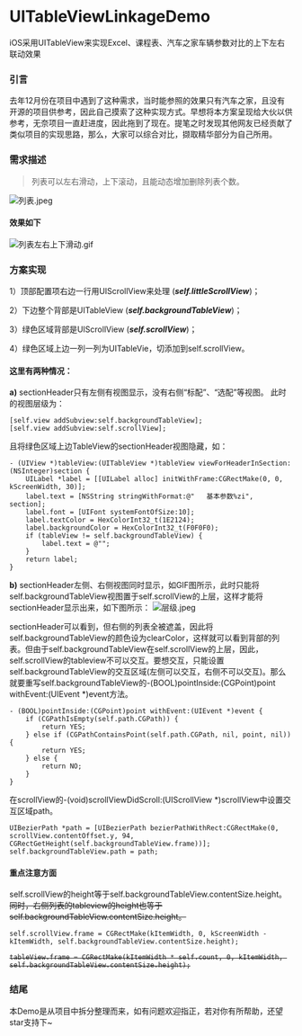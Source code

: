 # UITableViewLinkageDemo
iOS采用UITableView来实现Excel、课程表、汽车之家车辆参数对比的上下左右联动效果
### 引言
去年12月份在项目中遇到了这种需求，当时能参照的效果只有汽车之家，且没有开源的项目供参考，因此自己摸索了这种实现方式。早想将本方案呈现给大伙以供参考，无奈项目一直赶进度，因此拖到了现在。提笔之时发现其他网友已经贡献了类似项目的实现思路，那么，大家可以综合对比，撷取精华部分为自己所用。
### 需求描述
> 列表可以左右滑动，上下滚动，且能动态增加删除列表个数。

![列表.jpeg](http://upload-images.jianshu.io/upload_images/1338824-b1913d0aa37ca25a.jpeg?imageMogr2/auto-orient/strip%7CimageView2/2/w/1240)

#### 效果如下

![列表左右上下滑动.gif](http://upload-images.jianshu.io/upload_images/1338824-46230582665664d3.gif?imageMogr2/auto-orient/strip)

### 方案实现
1）顶部配置项右边一行用UIScrollView来处理 (***self.littleScrollView***)；

2）下边整个背部是UITableView (***self.backgroundTableView***)；

3）绿色区域背部是UIScrollView (***self.scrollView***)；

4）绿色区域上边一列一列为UITableVie，切添加到self.scrollView。

#### 这里有两种情况：
**a)** sectionHeader只有左侧有视图显示，没有右侧“标配”、“选配”等视图。
此时的视图层级为：

```objc
[self.view addSubview:self.backgroundTableView];
[self.view addSubview:self.scrollView];
```
且将绿色区域上边TableView的sectionHeader视图隐藏，如：

```objc
- (UIView *)tableView:(UITableView *)tableView viewForHeaderInSection:(NSInteger)section {
    UILabel *label = [[UILabel alloc] initWithFrame:CGRectMake(0, 0, kScreenWidth, 30)];
    label.text = [NSString stringWithFormat:@"   基本参数%zi", section];
    label.font = [UIFont systemFontOfSize:10];
    label.textColor = HexColorInt32_t(1E2124);
    label.backgroundColor = HexColorInt32_t(F0F0F0);
    if (tableView != self.backgroundTableView) {
        label.text = @"";
    }
    return label;
}
```

**b)** sectionHeader左侧、右侧视图同时显示，如GIF图所示，此时只能将self.backgroundTableView视图置于self.scrollView的上层，这样才能将sectionHeader显示出来，如下图所示：
![层级.jpeg](http://upload-images.jianshu.io/upload_images/1338824-4d3242e16a80e6d1.jpeg?imageMogr2/auto-orient/strip%7CimageView2/2/w/1240)

sectionHeader可以看到，但右侧的列表全被遮盖，因此将self.backgroundTableView的颜色设为clearColor，这样就可以看到背部的列表。但由于self.backgroundTableView在self.scrollView的上层，因此，self.scrollView的tableview不可以交互。要想交互，只能设置self.backgroundTableView的交互区域(左侧可以交互，右侧不可以交互)。那么就要重写self.backgroundTableView的-(BOOL)pointInside:(CGPoint)point withEvent:(UIEvent *)event方法。


```objc
- (BOOL)pointInside:(CGPoint)point withEvent:(UIEvent *)event {
	if (CGPathIsEmpty(self.path.CGPath)) {
        return YES;
    } else if (CGPathContainsPoint(self.path.CGPath, nil, point, nil)) {
        return YES;
    } else {
        return NO;
    }
}
```

在scrollView的-(void)scrollViewDidScroll:(UIScrollView *)scrollView中设置交互区域path。

```objc
UIBezierPath *path = [UIBezierPath bezierPathWithRect:CGRectMake(0, scrollView.contentOffset.y, 94, CGRectGetHeight(self.backgroundTableView.frame))];
self.backgroundTableView.path = path;
```



#### 重点注意方面
self.scrollView的height等于self.backgroundTableView.contentSize.height。<del>同时，右侧列表的tableview的height也等于self.backgroundTableView.contentSize.height。

```objc
self.scrollView.frame = CGRectMake(kItemWidth, 0, kScreenWidth - kItemWidth, self.backgroundTableView.contentSize.height);
```
<del>

```objc
tableView.frame = CGRectMake(kItemWidth * self.count, 0, kItemWidth, self.backgroundTableView.contentSize.height);
```

</del>

### 结尾
本Demo是从项目中拆分整理而来，如有问题欢迎指正，若对你有所帮助，还望star支持下~
